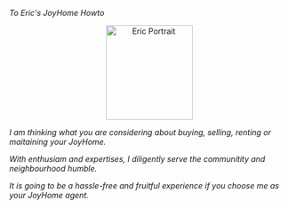 ﻿
 *To Eric's JoyHome Howto*

   <p align="center"><img alt="Eric Portrait" src="/JoyHomeHowTo/assets/images/ericportrait.jpg" height="170" width="156"></p> 

 *I am thinking what you are considering about buying, selling, renting or maitaining your JoyHome.*

 *With enthusiam and expertises, I diligently serve the communitity and neighbourhood humble.*

 *It is going to be a hassle-free and fruitful experience if you choose me as your JoyHome agent.*

